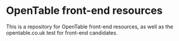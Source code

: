 # OpenTable front-end resources

This is a repository for OpenTable front-end resources, as well as the opentable.co.uk test for front-end candidates.
